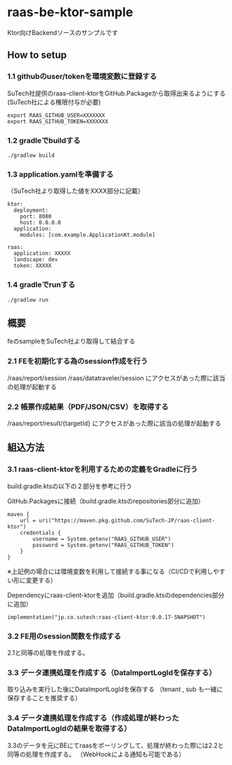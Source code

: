 # raas-be-ktor-sample

Ktor向けBackendソースのサンプルです

## How to setup
### 1.1 githubのuser/tokenを環境変数に登録する
SuTech社提供のraas-client-ktorをGitHub.Packageから取得出来るようにする
(SuTech社による権限付与が必要)
```
export RAAS_GITHUB_USER=XXXXXXX
export RAAS_GITHUB_TOKEN=XXXXXXX
```
### 1.2 gradleでbuildする
```
./gradlew build
```
### 1.3 application.yamlを準備する
（SuTech社より取得した値をXXXX部分に記載）
```
ktor:
  deployment:
    port: 8080
    host: 0.0.0.0
  application:
    modules: [com.example.ApplicationKt.module]

raas:
  application: XXXXX
  landscape: dev
  token: XXXXX

```
### 1.4 gradleでrunする
```
./gradlew run
```

## 概要
feのsampleをSuTech社より取得して結合する
### 2.1 FEを初期化する為のsession作成を行う
/raas/report/session
/raas/datatraveler/session
にアクセスがあった際に該当の処理が起動する

### 2.2 帳票作成結果（PDF/JSON/CSV）を取得する
/raas/report/result/{targetId}
にアクセスがあった際に該当の処理が起動する

## 組込方法
### 3.1 raas-client-ktorを利用するための定義をGradleに行う
build.gradle.ktsの以下の２部分を参考に行う

GitHub.Packagesに接続（build.gradle.ktsのrepositories部分に追加）
```
maven {
    url = uri("https://maven.pkg.github.com/SuTech-JP/raas-client-ktor")
    credentials {
        username = System.getenv("RAAS_GITHUB_USER")
        password = System.getenv("RAAS_GITHUB_TOKEN")
    }
}
```
※上記例の場合には環境変数を利用して接続する事になる（CI/CDで利用しやすい形に変更する）

Dependencyにraas-client-ktorを追加（build.gradle.ktsのdependencies部分に追加）
```
implementation("jp.co.sutech:raas-client-ktor:0.0.17-SNAPSHOT")
```

### 3.2 FE用のsession関数を作成する
2.1と同等の処理を作成する。

### 3.3 データ連携処理を作成する（DataImportLogIdを保存する）
取り込みを実行した後にDataImportLogIdを保存する
（tenant , sub も一緒に保存することを推奨する）

### 3.4 データ連携処理を作成する（作成処理が終わったDataImportLogIdの結果を取得する）
3.3のデータを元にBEにてraasをポーリングして、処理が終わった際には2.2と同等の処理を作成する。
（WebHookによる通知も可能である）
